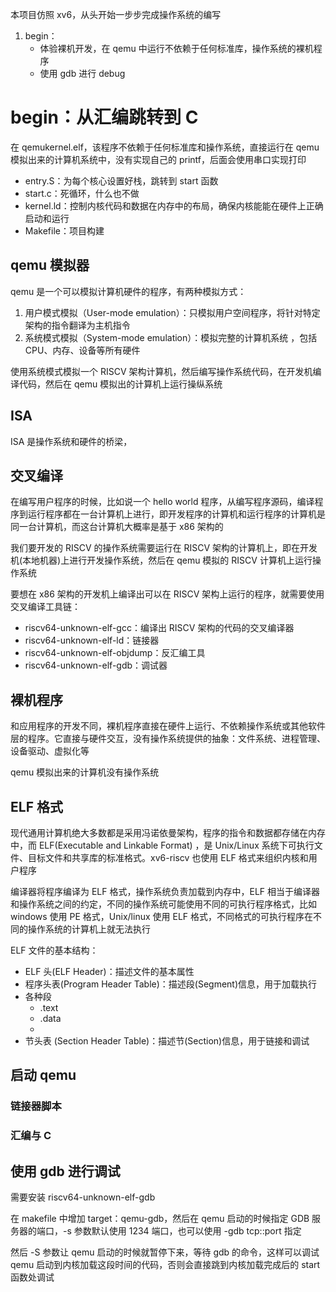 本项目仿照 xv6，从头开始一步步完成操作系统的编写
1. begin：
    - 体验裸机开发，在 qemu 中运行不依赖于任何标准库，操作系统的裸机程序
    - 使用 gdb 进行 debug

# begin：从汇编跳转到 C

在 qemukernel.elf，该程序不依赖于任何标准库和操作系统，直接运行在 qemu 模拟出来的计算机系统中，没有实现自己的 printf，后面会使用串口实现打印

- entry.S：为每个核心设置好栈，跳转到 start 函数
- start.c：死循环，什么也不做
- kernel.ld：控制内核代码和数据在内存中的布局，确保内核能能在硬件上正确启动和运行
- Makefile：项目构建

## qemu 模拟器

qemu 是一个可以模拟计算机硬件的程序，有两种模拟方式：
1. 用户模式模拟（User-mode emulation）：只模拟用户空间程序，将针对特定架构的指令翻译为主机指令
2. ​系统模式模拟（System-mode emulation）：模拟完整的计算机系统
，包括CPU、内存、设备等所有硬件

使用系统模式模拟一个 RISCV 架构计算机，然后编写操作系统代码，在开发机编译代码，然后在 qemu 模拟出的计算机上运行操纵系统

## ISA

ISA 是操作系统和硬件的桥梁，


## 交叉编译

在编写用户程序的时候，比如说一个 hello world 程序，从编写程序源码，编译程序到运行程序都在一台计算机上进行，即开发程序的计算机和运行程序的计算机是同一台计算机，而这台计算机大概率是基于 x86 架构的

我们要开发的 RISCV 的操作系统需要运行在 RISCV 架构的计算机上，即在开发机(本地机器)上进行开发操作系统，然后在 qemu 模拟的 RISCV 计算机上运行操作系统

要想在 x86 架构的开发机上编译出可以在 RISCV 架构上运行的程序，就需要使用交叉编译工具链：
- riscv64-unknown-elf-gcc：编译出 RISCV 架构的代码的交叉编译器
- riscv64-unknown-elf-ld：链接器
- riscv64-unknown-elf-objdump：反汇编工具
- riscv64-unknown-elf-gdb：调试器

## 裸机程序

和应用程序的开发不同，裸机程序直接在硬件上运行、不依赖操作系统或其他软件层的程序。它直接与硬件交互，没有操作系统提供的抽象：文件系统、进程管理、设备驱动、虚拟化等

qemu 模拟出来的计算机没有操作系统

## ELF 格式

现代通用计算机绝大多数都是采用冯诺依曼架构，程序的指令和数据都存储在内存中，而 ELF(Executable and Linkable Format) ，是 Unix/Linux 系统下可执行文件、目标文件和共享库的标准格式。xv6-riscv 也使用 ELF 格式来组织内核和用户程序

编译器将程序编译为 ELF 格式，操作系统负责加载到内存中，ELF 相当于编译器和操作系统之间的约定，不同的操作系统可能使用不同的可执行程序格式，比如 windows 使用 PE 格式，Unix/linux 使用 ELF 格式，不同格式的可执行程序在不同的操作系统的计算机上就无法执行

ELF 文件的基本结构：
- ELF 头(ELF Header)：描述文件的基本属性
- 程序头表(Program Header Table)：描述段(Segment)信息，用于加载执行
- 各种段
    - .text
    - .data
    - 
- 节头表 (Section Header Table)：描述节(Section)信息，用于链接和调试

## 启动 qemu



### 链接器脚本


### 汇编与 C



## 使用 gdb 进行调试

需要安装 riscv64-unknown-elf-gdb

在 makefile 中增加 target：qemu-gdb，然后在 qemu 启动的时候指定 GDB 服务器的端口，-s 参数默认使用 1234 端口，也可以使用 -gdb tcp::port 指定

然后 -S 参数让 qemu 启动的时候就暂停下来，等待 gdb 的命令，这样可以调试 qemu 启动到内核加载这段时间的代码，否则会直接跳到内核加载完成后的 start 函数处调试


